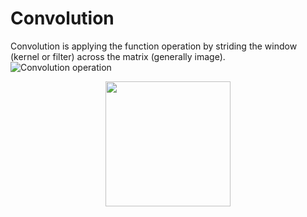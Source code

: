 # Convolution

Convolution is applying the function operation by striding the window (kernel or filter) across the matrix (generally image).
![Convolution operation](https://raw.githubusercontent.com/mingruimingrui/Convolution-neural-networks-made-easy-with-keras/master/imgs/filtering-many-to-one.gif)
<p align='center'>
<img width='200' height='200' src="https://raw.githubusercontent.com/mingruimingrui/Convolution-neural-networks-made-easy-with-keras/master/imgs/filtering-many-to-one.gif">
 </p>


